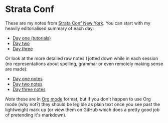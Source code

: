 # Strata Conf

These are my notes from [Strata Conf New York][]. You can start with my heavily editorialised summary of each day:

* [Day one (tutorials)](day_01_summary.md)
* [Day two](day_02_summary.md)
* [Day three](day_03_summary.md)

Or look at the more detailed raw notes I jotted down while in each session (no representations about spelling, grammar or even remotely making sense are made):

* [Day one notes](day_01_notes.org)
* [Day two notes](day_01_notes.org)
* [Day three notes](day_01_notes.org)

_Note_ these are in [Org mode][] format, but if you don't happen to use Org mode (why not?) they should be legible as plain text once you see past the lightweight mark up (or view them on GitHub which does a pretty good job of pretending it's markdown).

[Strata Conf New York]: http://strataconf.com/big-data-conference-ny-2015
[Org mode]: http://orgmode.org
